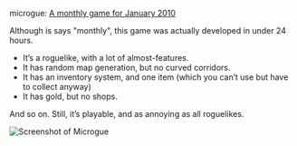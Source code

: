 microgue: [A monthly game for January 2010](http://foone.wordpress.com/2010/02/01/january-game-done-microgue/)

Although is says "monthly", this game was actually developed in under 24 hours.

* It’s a roguelike, with a lot of almost-features.
* It has random map generation, but no curved corridors.
* It has an inventory system, and one item (which you can’t use but have to collect anyway)
* It has gold, but no shops.

And so on. Still, it’s playable, and as annoying as all roguelikes.

![Screenshot of Microgue](http://foone.org/images/games/microgue1.png)
